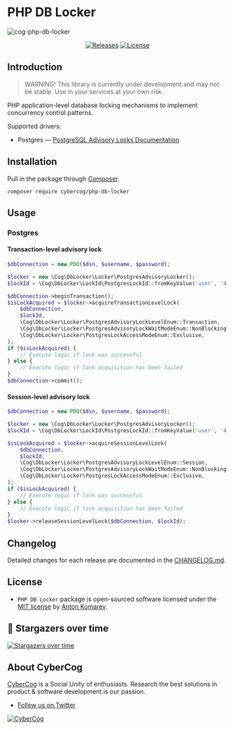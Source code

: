 # PHP DB Locker

![cog-php-db-locker](https://user-images.githubusercontent.com/1849174/167773585-171bef35-8e6d-461c-b1b1-ad9d2b07290a.png)

<p align="center">
    <a href="https://github.com/cybercog/php-db-locker/releases"><img src="https://img.shields.io/github/release/cybercog/php-db-locker.svg?style=flat-square" alt="Releases"></a>
    <a href="https://github.com/cybercog/php-db-locker/blob/master/LICENSE"><img src="https://img.shields.io/github/license/cybercog/php-db-locker.svg?style=flat-square" alt="License"></a>
</p>

## Introduction

> WARNING! This library is currently under development and may not be stable. Use in your services at your own risk.

PHP application-level database locking mechanisms to implement concurrency control patterns.

Supported drivers:

- Postgres — [PostgreSQL Advisory Locks Documentation](https://www.postgresql.org/docs/current/explicit-locking.html#ADVISORY-LOCKS)

## Installation

Pull in the package through [Composer](https://getcomposer.org/).

```shell
composer require cybercog/php-db-locker
```

## Usage

### Postgres

#### Transaction-level advisory lock

```php
$dbConnection = new PDO($dsn, $username, $password);

$locker = new \Cog\DbLocker\Locker\PostgresAdvisoryLocker();
$lockId = \Cog\DbLocker\LockId\PostgresLockId::fromKeyValue('user', '4');

$dbConnection->beginTransaction();
$isLockAcquired = $locker->acquireTransactionLevelLock(
    $dbConnection,
    $lockId,
    \Cog\DbLocker\Locker\PostgresAdvisoryLockLevelEnum::Transaction,
    \Cog\DbLocker\Locker\PostgresAdvisoryLockWaitModeEnum::NonBlocking,
    \Cog\DbLocker\Locker\PostgresLockAccessModeEnum::Exclusive,
);
if ($isLockAcquired) {
    // Execute logic if lock was successful
} else {
    // Execute logic if lock acquisition has been failed
}
$dbConnection->commit();
```

#### Session-level advisory lock

```php
$dbConnection = new PDO($dsn, $username, $password);

$locker = new \Cog\DbLocker\Locker\PostgresAdvisoryLocker();
$lockId = \Cog\DbLocker\LockId\PostgresLockId::fromKeyValue('user', '4');

$isLockAcquired = $locker->acquireSessionLevelLock(
    $dbConnection,
    $lockId,
    \Cog\DbLocker\Locker\PostgresAdvisoryLockLevelEnum::Session,
    \Cog\DbLocker\Locker\PostgresAdvisoryLockWaitModeEnum::NonBlocking,
    \Cog\DbLocker\Locker\PostgresLockAccessModeEnum::Exclusive,
);
if ($isLockAcquired) {
    // Execute logic if lock was successful
} else {
    // Execute logic if lock acquisition has been failed
}
$locker->releaseSessionLevelLock($dbConnection, $lockId);
```

## Changelog

Detailed changes for each release are documented in the [CHANGELOG.md](https://github.com/cybercog/php-db-locker/blob/master/CHANGELOG.md).

## License

- `PHP DB Locker` package is open-sourced software licensed under the [MIT license](LICENSE) by [Anton Komarev].

## 🌟 Stargazers over time

[![Stargazers over time](https://chart.yhype.me/github/repository-star/v1/490362626.svg)](https://yhype.me?utm_source=github&utm_medium=cybercog-php-db-locker&utm_content=chart-repository-star-cumulative)

## About CyberCog

[CyberCog] is a Social Unity of enthusiasts. Research the best solutions in product & software development is our passion.

- [Follow us on Twitter](https://twitter.com/cybercog)

<a href="https://cybercog.su"><img src="https://cloud.githubusercontent.com/assets/1849174/18418932/e9edb390-7860-11e6-8a43-aa3fad524664.png" alt="CyberCog"></a>

[Anton Komarev]: https://komarev.com
[CyberCog]: https://cybercog.su
